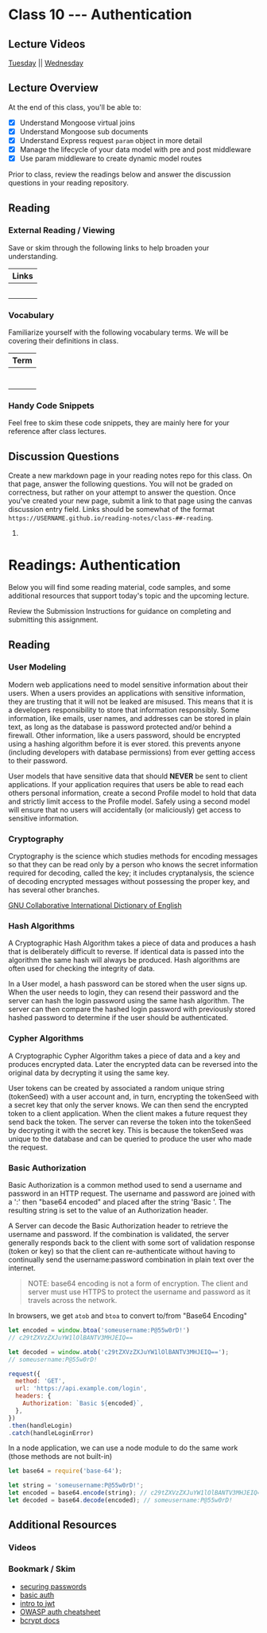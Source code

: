 # Class 10 --- Authentication

## Lecture Videos

[Tuesday]() || [Wednesday]()

## Lecture Overview



At the end of this class, you'll be able to:

-   [x] Understand Mongoose virtual joins
-   [x] Understand Mongoose sub documents
-   [x] Understand Express request `param` object in more detail
-   [x] Manage the lifecycle of your data model with pre and post middleware 
-   [x] Use param middleware to create dynamic model routes

Prior to class, review the readings below and answer the discussion questions in your reading repository.

## Reading

### External Reading / Viewing

Save or skim through the following links to help broaden your understanding.

| Links |
| ----- |
|       |
|       |
|       |
|       |
|       |

### Vocabulary

Familiarize yourself with the following vocabulary terms. We will be covering their definitions in class.

| Term |
| ---- |
|      |
|      |
|      |
|      |
|      |
|      |
|      |

### Handy Code Snippets

Feel free to skim these code snippets, they are mainly here for your reference after class lectures.

## Discussion Questions

Create a new markdown page in your reading notes repo for this class. On that page, answer the following questions. You will not be graded on correctness, but rather on your attempt to answer the question. Once you've created your new page, submit a link to that page using the canvas discussion entry field. Links should be somewhat of the format `https://USERNAME.github.io/reading-notes/class-##-reading`.

1. 

# Readings: Authentication

Below you will find some reading material, code samples, and some additional resources that support today's topic and the upcoming lecture.

Review the Submission Instructions for guidance on completing and submitting this assignment.

## Reading

### User Modeling

Modern web applications need to model sensitive information about their users. When a users provides an applications with sensitive information, they are trusting that it will not be leaked are misused. This means that it is a developers responsibility to store that information responsibly. Some information, like emails, user names, and addresses can be stored in plain text, as long as the database is password protected and/or behind a firewall. Other information, like a users password, should be encrypted using a hashing algorithm before it is ever stored. this prevents anyone (including developers with database permissions) from ever getting access to their password.

User models that have sensitive data that should **NEVER** be sent to client applications. If your application requires that users be able to read each others personal information, create a second Profile model to hold that data and strictly limit access to the Profile model. Safely using a second model will ensure that no users will accidentally (or maliciously) get access to sensitive information.

### Cryptography

Cryptography is the science which studies methods for encoding messages so that they can be read only by a person who knows the secret information required for decoding, called the key; it includes cryptanalysis, the science of decoding encrypted messages without possessing the proper key, and has several other branches.

[GNU Collaborative International Dictionary of English](http://gcide.gnu.org.ua)

### Hash Algorithms

A Cryptographic Hash Algorithm takes a piece of data and produces a hash that is deliberately difficult to reverse. If identical data is passed into the algorithm the same hash will always be produced. Hash algorithms are often used for checking the integrity of data.

In a User model, a hash password can be stored when the user signs up. When the user needs to login, they can resend their password and the server can hash the login password using the same hash algorithm. The server can then compare the hashed login password with previously stored hashed password to determine if the user should be authenticated.

### Cypher Algorithms

A Cryptographic Cypher Algorithm takes a piece of data and a key and produces encrypted data. Later the encrypted data can be reversed into the original data by decrypting it using the same key.

User tokens can be created by associated a random unique string (tokenSeed) with a user account and, in turn, encrypting the tokenSeed with a secret key that only the server knows. We can then send the encrypted token to a client application. When the client makes a future request they send back the token. The server can reverse the token into the tokenSeed by decrypting it with the secret key. This is because the tokenSeed was unique to the database and can be queried to produce the user who made the request.

### Basic Authorization

Basic Authorization is a common method used to send a username and password in an HTTP request. The username and password are joined with a ':' then "base64 encoded" and placed after the string 'Basic '. The resulting string is set to the value of an Authorization header.

A Server can decode the Basic Authorization header to retrieve the username and password. If the combination is validated, the server generally responds back to the client with some sort of validation response (token or key) so that the client can re-authenticate without having to continually send the username:password combination in plain text over the internet.

> NOTE: base64 encoding is not a form of encryption. The client and server must use HTTPS to protect the username and password as it travels across the network.

In browsers, we get `atob` and `btoa` to convert to/from "Base64 Encoding"

``` javascript
let encoded = window.btoa('someusername:P@55w0rD!')
// c29tZXVzZXJuYW1lOlBANTV3MHJEIQ==

let decoded = window.atob('c29tZXVzZXJuYW1lOlBANTV3MHJEIQ==');
// someusername:P@55w0rD!

request({
  method: 'GET',
  url: 'https://api.example.com/login',
  headers: {
    Authorization: `Basic ${encoded}`,
  },
})
.then(handleLogin)
.catch(handleLoginError)
```

In a node application, we can use a node module to do the same work (those methods are not built-in)

```javascript
let base64 = require('base-64');

let string = 'someusername:P@55w0rD!';
let encoded = base64.encode(string); // c29tZXVzZXJuYW1lOlBANTV3MHJEIQ==
let decoded = base64.decode(encoded); // someusername:P@55w0rD!
```

## Additional Resources

### Videos

### Bookmark / Skim

- [securing passwords](http://dustwell.com/how-to-handle-passwords-bcrypt.html)
- [basic auth](https://en.wikipedia.org/wiki/Basic_access_authentication)
- [intro to jwt](https://jwt.io/introduction/)
- [OWASP auth cheatsheet](https://www.owasp.org/index.php/Authentication_Cheat_Sheet)
- [bcrypt docs](https://www.npmjs.com/package/bcrypt)

